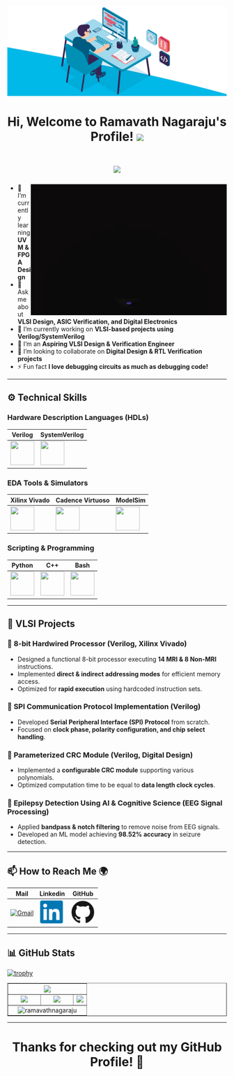 ![MasterHead](00086-desk-anim-v0.3.gif)

<h1 align="center">
  Hi, Welcome to Ramavath Nagaraju's Profile!
  <img src="https://media.giphy.com/media/hvRJCLFzcasrR4ia7z/giphy.gif" width="28">
</h1>

<h1 align="center">
    <a href="https://git.io/typing-svg"><img src="https://readme-typing-svg.herokuapp.com?lines=I+am+a+VLSI+Engineer;Digital+Design+%7C+ASIC+Verification+%7C+FPGA+Development"></a>
</h1>

<img align="right" alt="webp" src="https://github.com/ramavathnagaraju/ramavathnagaraju/blob/main/human2.webp?raw=true" width="450" height="300" />

- 🔭 I’m currently learning **UVM & FPGA Design**  
- 💬 Ask me about **VLSI Design, ASIC Verification, and Digital Electronics**
- 🔭 I’m currently working on **VLSI-based projects using Verilog/SystemVerilog**
- 💼 I’m an **Aspiring VLSI Design & Verification Engineer**
- 💞️ I’m looking to collaborate on **Digital Design & RTL Verification projects**
- ⚡ Fun fact **I love debugging circuits as much as debugging code!**

---

## ⚙️ Technical Skills

### **Hardware Description Languages (HDLs)**
| Verilog | SystemVerilog |
|---------|--------------|
| <img src="https://upload.wikimedia.org/wikipedia/commons/7/73/Verilog_logo.svg" width="55" height="55"/> | <img src="https://upload.wikimedia.org/wikipedia/commons/4/4a/SystemVerilog_logo.svg" width="55" height="55"/> |

### **EDA Tools & Simulators**
| Xilinx Vivado | Cadence Virtuoso | ModelSim |
|--------------|----------------|---------|
| <img src="https://upload.wikimedia.org/wikipedia/commons/2/28/Xilinx_Logo.svg" width="55" height="55"/> | <img src="https://upload.wikimedia.org/wikipedia/commons/7/79/Cadence_Design_Systems_logo.svg" width="55" height="55"/> | <img src="https://upload.wikimedia.org/wikipedia/commons/2/29/ModelSim_Logo.svg" width="55" height="55"/> |

### **Scripting & Programming**
| Python | C++ | Bash |
|--------|----|------|
| <img src="https://upload.wikimedia.org/wikipedia/commons/c/c3/Python-logo-notext.svg" width="55" height="55"/> | <img src="https://upload.wikimedia.org/wikipedia/commons/1/18/C_Programming_Language.svg" width="55" height="55"/> | <img src="https://upload.wikimedia.org/wikipedia/commons/8/82/Gnu-bash-logo.svg" width="55" height="55"/> |

---

## 🚀 VLSI Projects

### 🔹 **8-bit Hardwired Processor (Verilog, Xilinx Vivado)**  
- Designed a functional 8-bit processor executing **14 MRI & 8 Non-MRI** instructions.
- Implemented **direct & indirect addressing modes** for efficient memory access.
- Optimized for **rapid execution** using hardcoded instruction sets.

### 🔹 **SPI Communication Protocol Implementation (Verilog)**
- Developed **Serial Peripheral Interface (SPI) Protocol** from scratch.
- Focused on **clock phase, polarity configuration, and chip select handling**.

### 🔹 **Parameterized CRC Module (Verilog, Digital Design)**
- Implemented a **configurable CRC module** supporting various polynomials.
- Optimized computation time to be equal to **data length clock cycles**.

### 🔹 **Epilepsy Detection Using AI & Cognitive Science (EEG Signal Processing)**
- Applied **bandpass & notch filtering** to remove noise from EEG signals.
- Developed an ML model achieving **98.52% accuracy** in seizure detection.

---

## 📫 How to Reach Me 🌍

| Mail   | Linkedin | GitHub |
|--------|----------|---------|
| <a href="mailto:nagarajucse036@gmail.com"> <img src="https://img.shields.io/badge/Gmail-D14836?style=for-the-badge&logo=gmail&logoColor=white" title="Gmail"  alt="Gmail"/> </a> | <a  href="https://www.linkedin.com/in/nagaraju-ramavath-b67460282"> <img src="https://github.com/devicons/devicon/blob/master/icons/linkedin/linkedin-original.svg" title="linkedin" alt="linkedin" width="55" height="55"/> </a> | <a href="https://github.com/ramavathnagaraju"> <img src="https://github.com/devicons/devicon/blob/master/icons/github/github-original.svg" title="github" alt="github" width="55" height="55"/> </a> |

---

## 📊 GitHub Stats

[![trophy](https://github-profile-trophy.vercel.app/?username=ramavathnagaraju&theme=onedark)](https://github.com/ryo-ma/github-profile-trophy)

<table align="center" border="1">
    <tr align="center">
        <td colspan="3"><img align="center" src="https://github-readme-stats.vercel.app/api?username=ramavathnagaraju&theme=vision-friendly-dark&show_icons=true" /></td>
    </tr>
    <tr align="center">
        <td><img src="https://github-profile-summary-cards.vercel.app/api/cards/repos-per-language?username=ramavathnagaraju&theme=github_dark" /></td>
         <td><img src="https://github-readme-stats.vercel.app/api/top-langs/?username=ramavathnagaraju&theme=vision-friendly-dark&show_icons=true" /></td>
        <td colspan="3"><img src="https://github-profile-summary-cards.vercel.app/api/cards/most-commit-language?username=ramavathnagaraju&theme=github_dark"/></td>
    </tr>
    <tr align="center">
        <td colspan="3"><img src="https://github-readme-streak-stats.herokuapp.com/?user=ramavathnagaraju&theme=vision-friendly-dark" alt="ramavathnagaraju" /></td>
    </tr>
</table>

---

<h1 align="center">Thanks for checking out my GitHub Profile! 🙏</h1>
